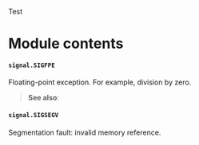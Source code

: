 Test
# Module contents
#### `signal.SIGFPE`
Floating-point exception. For example, division by zero.
> **See also**: 
#### `signal.SIGSEGV`
Segmentation fault: invalid memory reference.